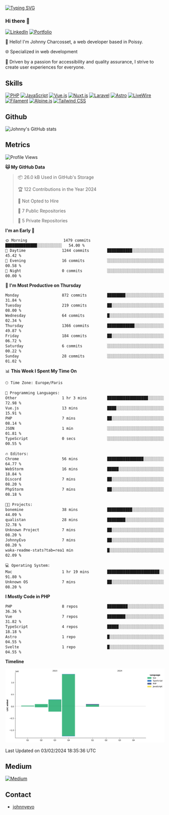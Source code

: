 [![Typing SVG](https://readme-typing-svg.demolab.com?font=Fira+Code&pause=1000&random=false&width=435&lines=Johnny+Charcosset;Web+Developer)](https://git.io/typing-svg)

### Hi there 👋
[![LinkedIn](https://img.shields.io/badge/LinkedIn-0077B5?style=for-the-badge&logo=linkedin&logoColor=white)]([https://www.linkedin.com/in/absatyaprakash/](https://www.linkedin.com/in/jcharcosset/))
[![Portfolio](https://img.shields.io/badge/Portfolio-4285F4?style=for-the-badge&logo=google-chrome&logoColor=white)](https://johnnyevo.github.io/)

👋 Hello! I'm Johnny Charcosset, a web developer based in Poissy.

🌐 Specialized in web development

🚀 Driven by a passion for accessibility and quality assurance, I strive to create user experiences for everyone.

## Skills

[![PHP](https://img.shields.io/badge/PHP-777BB4?style=for-the-badge&logo=php&logoColor=white)](https://www.php.net/)
[![JavaScript](https://img.shields.io/badge/JavaScript-F7DF1E?style=for-the-badge&logo=javascript&logoColor=black)](https://developer.mozilla.org/en-US/docs/Web/JavaScript)
[![Vue.js](https://img.shields.io/badge/Vue.js-4FC08D?style=for-the-badge&logo=vue.js&logoColor=white)](https://vuejs.org/)
[![Nuxt.js](https://img.shields.io/badge/Nuxt.js-00C58E?style=for-the-badge&logo=nuxt.js&logoColor=white)](https://nuxtjs.org/)
[![Laravel](https://img.shields.io/badge/Laravel-FF2D20?style=for-the-badge&logo=laravel&logoColor=white)](https://laravel.com/)
[![Astro](https://img.shields.io/badge/Astro-0B3E59?style=for-the-badge&logo=astro&logoColor=white)](https://astro.build/)
[![LiveWire](https://img.shields.io/badge/LiveWire-FF3E00?style=for-the-badge&logo=livewire&logoColor=white)](https://laravel-livewire.com/)
[![Filament](https://img.shields.io/badge/Filament-253E46?style=for-the-badge&logo=https://filamentphp.com/favicon/favicon-32x32.png?v=w1dBNxT7Wg&logoColor=white)](https://filamentadmin.com/)
[![Alpine.js](https://img.shields.io/badge/Alpine.js-8BC0D0?style=for-the-badge&logo=alpine.js&logoColor=black)](https://alpinejs.dev/)
[![Tailwind CSS](https://img.shields.io/badge/Tailwind_CSS-38B2AC?style=for-the-badge&logo=tailwind-css&logoColor=white)](https://tailwindcss.com/)

## Github

![Johnny's GitHub stats](https://github-readme-stats.vercel.app/api?username=JohnnyEvo&show_icons=true&theme=transparent)

## Metrics

<!--START_SECTION:waka-->
![Profile Views](http://img.shields.io/badge/Profile%20Views-0-blue)

**🐱 My GitHub Data** 

> 📦 26.0 kB Used in GitHub's Storage 
 > 
> 🏆 122 Contributions in the Year 2024
 > 
> 🚫 Not Opted to Hire
 > 
> 📜 7 Public Repositories 
 > 
> 🔑 5 Private Repositories 
 > 
**I'm an Early 🐤** 

```text
🌞 Morning                1479 commits        ██████████████░░░░░░░░░░░   54.00 % 
🌆 Daytime                1244 commits        ███████████░░░░░░░░░░░░░░   45.42 % 
🌃 Evening                16 commits          ░░░░░░░░░░░░░░░░░░░░░░░░░   00.58 % 
🌙 Night                  0 commits           ░░░░░░░░░░░░░░░░░░░░░░░░░   00.00 % 
```
📅 **I'm Most Productive on Thursday** 

```text
Monday                   872 commits         ████████░░░░░░░░░░░░░░░░░   31.84 % 
Tuesday                  219 commits         ██░░░░░░░░░░░░░░░░░░░░░░░   08.00 % 
Wednesday                64 commits          █░░░░░░░░░░░░░░░░░░░░░░░░   02.34 % 
Thursday                 1366 commits        ████████████░░░░░░░░░░░░░   49.87 % 
Friday                   184 commits         ██░░░░░░░░░░░░░░░░░░░░░░░   06.72 % 
Saturday                 6 commits           ░░░░░░░░░░░░░░░░░░░░░░░░░   00.22 % 
Sunday                   28 commits          ░░░░░░░░░░░░░░░░░░░░░░░░░   01.02 % 
```


📊 **This Week I Spent My Time On** 

```text
🕑︎ Time Zone: Europe/Paris

💬 Programming Languages: 
Other                    1 hr 3 mins         ██████████████████░░░░░░░   72.98 % 
Vue.js                   13 mins             ████░░░░░░░░░░░░░░░░░░░░░   15.91 % 
PHP                      7 mins              ██░░░░░░░░░░░░░░░░░░░░░░░   08.14 % 
JSON                     1 min               ░░░░░░░░░░░░░░░░░░░░░░░░░   01.81 % 
TypeScript               0 secs              ░░░░░░░░░░░░░░░░░░░░░░░░░   00.55 % 

🔥 Editors: 
Chrome                   56 mins             ████████████████░░░░░░░░░   64.77 % 
WebStorm                 16 mins             █████░░░░░░░░░░░░░░░░░░░░   18.84 % 
Discord                  7 mins              ██░░░░░░░░░░░░░░░░░░░░░░░   08.20 % 
PhpStorm                 7 mins              ██░░░░░░░░░░░░░░░░░░░░░░░   08.18 % 

🐱‍💻 Projects: 
bonemine                 38 mins             ███████████░░░░░░░░░░░░░░   44.09 % 
qualistan                28 mins             ████████░░░░░░░░░░░░░░░░░   32.78 % 
Unknown Project          7 mins              ██░░░░░░░░░░░░░░░░░░░░░░░   08.20 % 
JohnnyEvo                7 mins              ██░░░░░░░░░░░░░░░░░░░░░░░   08.20 % 
waka-readme-stats?tab=rea1 min               █░░░░░░░░░░░░░░░░░░░░░░░░   02.09 % 

💻 Operating System: 
Mac                      1 hr 19 mins        ███████████████████████░░   91.80 % 
Unknown OS               7 mins              ██░░░░░░░░░░░░░░░░░░░░░░░   08.20 % 
```

**I Mostly Code in PHP** 

```text
PHP                      8 repos             █████████░░░░░░░░░░░░░░░░   36.36 % 
Vue                      7 repos             ████████░░░░░░░░░░░░░░░░░   31.82 % 
TypeScript               4 repos             █████░░░░░░░░░░░░░░░░░░░░   18.18 % 
Astro                    1 repo              █░░░░░░░░░░░░░░░░░░░░░░░░   04.55 % 
Svelte                   1 repo              █░░░░░░░░░░░░░░░░░░░░░░░░   04.55 % 
```



**Timeline**

![Lines of Code chart](https://raw.githubusercontent.com/JohnnyEvo/JohnnyEvo/main/assets/bar_graph.png)


 Last Updated on 03/02/2024 18:35:36 UTC
<!--END_SECTION:waka-->

## Medium

[![Medium](https://github-readme-medium.vercel.app/?username=johnny.charcosset&limit=3)](https://medium.com/@@johnny.charcosset)

## Contact

- [johnnyevo](https://johnnyevo.github.io/)
